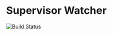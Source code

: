 # Supervisor Watcher  

[![Build Status](https://travis-ci.org/dskoda1/rails-supervisor-watcher.svg?branch=master)](https://travis-ci.org/dskoda1/rails-supervisor-watcher)  


